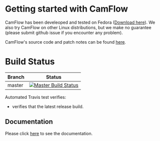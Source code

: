 # Getting started with CamFlow

CamFlow has been develeoped and tested on Fedora ([Download here](https://getfedora.org/)).
We also try CamFlow on other Linux distributions, but we make no guarantee (please submit github issue if you encounter any problem).

CamFlow's source code and patch notes can be found [here](https://github.com/camflow/camflow-dev).

# Build Status

| Branch | Status                                                                                  |
|--------|-----------------------------------------------------------------------------------------|
| master | [![Master Build Status](https://circleci.com/gh/CamFlow/camflow-install.png?circle-token=:circle-token)](https://app.circleci.com/pipelines/github/CamFlow/camflow-install)  |

Automated Travis test verifies:
- verifies that the latest release build.

## Documentation

Please click [here](http://camflow.org) to see the documentation.
